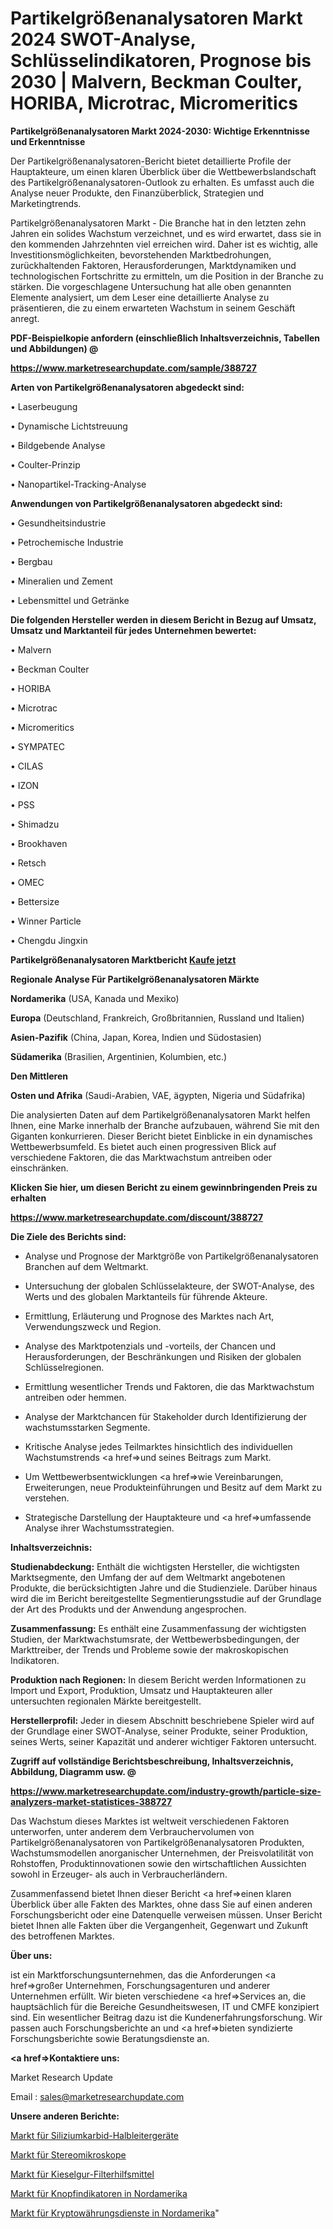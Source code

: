 # Partikelgrößenanalysatoren Markt 2024 SWOT-Analyse, Schlüsselindikatoren, Prognose bis 2030 | Malvern, Beckman Coulter, HORIBA, Microtrac, Micromeritics

<strong>Partikelgrößenanalysatoren Markt 2024-2030: Wichtige Erkenntnisse und Erkenntnisse</strong>

Der Partikelgrößenanalysatoren-Bericht bietet detaillierte Profile der Hauptakteure, um einen klaren Überblick über die Wettbewerbslandschaft des Partikelgrößenanalysatoren-Outlook zu erhalten. Es umfasst auch die Analyse neuer Produkte, den Finanzüberblick, Strategien und Marketingtrends.

Partikelgrößenanalysatoren Markt - Die Branche hat in den letzten zehn Jahren ein solides Wachstum verzeichnet, und es wird erwartet, dass sie in den kommenden Jahrzehnten viel erreichen wird. Daher ist es wichtig, alle Investitionsmöglichkeiten, bevorstehenden Marktbedrohungen, zurückhaltenden Faktoren, Herausforderungen, Marktdynamiken und technologischen Fortschritte zu ermitteln, um die Position in der Branche zu stärken. Die vorgeschlagene Untersuchung hat alle oben genannten Elemente analysiert, um dem Leser eine detaillierte Analyse zu präsentieren, die zu einem erwarteten Wachstum in seinem Geschäft anregt.



<strong><b>PDF-Beispielkopie anfordern (einschließlich Inhaltsverzeichnis, Tabellen und Abbildungen) @ </b></strong>

<strong><a href=https://www.marketresearchupdate.com/sample/388727>

<strong>https://www.marketresearchupdate.com/sample/388727</u></a></strong></strong>



<strong>Arten von Partikelgrößenanalysatoren abgedeckt sind:</strong>

• Laserbeugung

• Dynamische Lichtstreuung

• Bildgebende Analyse

• Coulter-Prinzip

• Nanopartikel-Tracking-Analyse



<strong>Anwendungen von Partikelgrößenanalysatoren abgedeckt sind:</strong>

• Gesundheitsindustrie

• Petrochemische Industrie

• Bergbau

• Mineralien und Zement

• Lebensmittel und Getränke



<strong>Die folgenden Hersteller werden in diesem Bericht in Bezug auf Umsatz, Umsatz und Marktanteil für jedes Unternehmen bewertet:</strong>

• Malvern

• Beckman Coulter

• HORIBA

• Microtrac

• Micromeritics

• SYMPATEC

• CILAS

• IZON

• PSS

• Shimadzu

• Brookhaven

• Retsch

• OMEC

• Bettersize

• Winner Particle

• Chengdu Jingxin



<strong>Partikelgrößenanalysatoren Marktbericht <a href=https://www.marketresearchupdate.com/buynow/388727>Kaufe jetzt</a></strong>



<strong>Regionale Analyse Für Partikelgrößenanalysatoren Märkte</strong>



<strong>Nordamerika</strong> (USA, Kanada und Mexiko)



<strong>Europa</strong> (Deutschland, Frankreich, Großbritannien, Russland und Italien)



<strong>Asien-Pazifik</strong> (China, Japan, Korea, Indien und Südostasien)



<strong>Südamerika</strong> (Brasilien, Argentinien, Kolumbien, etc.)



<strong>Den Mittleren</strong> 

<strong>Osten und Afrika</strong> (Saudi-Arabien, VAE, ägypten, Nigeria und Südafrika)

Die analysierten Daten auf dem Partikelgrößenanalysatoren Markt helfen Ihnen, eine Marke innerhalb der Branche aufzubauen, während Sie mit den Giganten konkurrieren. Dieser Bericht bietet Einblicke in ein dynamisches Wettbewerbsumfeld. Es bietet auch einen progressiven Blick auf verschiedene Faktoren, die das Marktwachstum antreiben oder einschränken.



<strong>Klicken Sie hier, um diesen Bericht zu einem gewinnbringenden Preis zu erhalten
</strong>

<strong><a href=https://www.marketresearchupdate.com/discount/388727>https://www.marketresearchupdate.com/discount/388727</b></u></strong></a>



<strong>Die Ziele des Berichts sind:</strong>

- Analyse und Prognose der Marktgröße von Partikelgrößenanalysatoren Branchen auf dem Weltmarkt.

- Untersuchung der globalen Schlüsselakteure, der SWOT-Analyse, des Werts und des globalen Marktanteils für führende Akteure.

- Ermittlung, Erläuterung und Prognose des Marktes nach Art, Verwendungszweck und Region.

- Analyse des Marktpotenzials und -vorteils, der Chancen und Herausforderungen, der Beschränkungen und Risiken der globalen Schlüsselregionen.

- Ermittlung wesentlicher Trends und Faktoren, die das Marktwachstum antreiben oder hemmen.

- Analyse der Marktchancen für Stakeholder durch Identifizierung der wachstumsstarken Segmente.

- Kritische Analyse jedes Teilmarktes hinsichtlich des individuellen Wachstumstrends <a href=>und</a> seines Beitrags zum Markt.

- Um Wettbewerbsentwicklungen <a href=>wie</a> Vereinbarungen, Erweiterungen, neue Produkteinführungen und Besitz auf dem Markt zu verstehen.

- Strategische Darstellung der Hauptakteure und <a href=>umfas</a>sende Analyse ihrer Wachstumsstrategien.



<strong>Inhaltsverzeichnis:</strong>



<strong>Studienabdeckung:</strong> Enthält die wichtigsten Hersteller, die wichtigsten Marktsegmente, den Umfang der auf dem Weltmarkt angebotenen Produkte, die berücksichtigten Jahre und die Studienziele. Darüber hinaus wird die im Bericht bereitgestellte Segmentierungsstudie auf der Grundlage der Art des Produkts und der Anwendung angesprochen.



<strong>Zusammenfassung:</strong> Es enthält eine Zusammenfassung der wichtigsten Studien, der Marktwachstumsrate, der Wettbewerbsbedingungen, der Markttreiber, der Trends und Probleme sowie der makroskopischen Indikatoren.



<strong>Produktion nach Regionen:</strong> In diesem Bericht werden Informationen zu Import und Export, Produktion, Umsatz und Hauptakteuren aller untersuchten regionalen Märkte bereitgestellt.



<strong>Herstellerprofil:</strong> Jeder in diesem Abschnitt beschriebene Spieler wird auf der Grundlage einer SWOT-Analyse, seiner Produkte, seiner Produktion, seines Werts, seiner Kapazität und anderer wichtiger Faktoren untersucht.



<strong><b>Zugriff auf vollständige Berichtsbeschreibung, Inhaltsverzeichnis, Abbildung, Diagramm usw. @ </b></strong>

<strong><a href=https://www.marketresearchupdate.com/industry-growth/particle-size-analyzers-market-statistices-388727>https://www.marketresearchupdate.com/industry-growth/particle-size-analyzers-market-statistices-388727</a></strong>

Das Wachstum dieses Marktes ist weltweit verschiedenen Faktoren unterworfen, unter anderem dem Verbrauchervolumen von Partikelgrößenanalysatoren von Partikelgrößenanalysatoren Produkten, Wachstumsmodellen anorganischer Unternehmen, der Preisvolatilität von Rohstoffen, Produktinnovationen sowie den wirtschaftlichen Aussichten sowohl in Erzeuger- als auch in Verbraucherländern.

Zusammenfassend bietet Ihnen dieser Bericht <a href=>einen</a> klaren Überblick über alle Fakten des Marktes, ohne dass Sie auf einen anderen Forschungsbericht oder eine Datenquelle verweisen müssen. Unser Bericht bietet Ihnen alle Fakten über die Vergangenheit, Gegenwart und Zukunft des betroffenen Marktes.



<strong>Über uns:</strong>

 ist ein Marktforschungsunternehmen, das die Anforderungen <a href=>großer</a> Unternehmen, Forschungsagenturen und anderer Unternehmen erfüllt. Wir bieten verschiedene <a href=>Services</a> an, die hauptsächlich für die Bereiche Gesundheitswesen, IT und CMFE konzipiert sind. Ein wesentlicher Beitrag dazu ist die Kundenerfahrungsforschung. Wir passen auch Forschungsberichte an und <a href=>bieten</a> syndizierte Forschungsberichte sowie Beratungsdienste an.



<strong><a href=>Kontaktiere uns:</a></strong>

Market Research Update

Email : sales@marketresearchupdate.com



<strong>Unsere anderen Berichte:</strong>

<a href=https://www.linkedin.com/pulse/silicon-carbide-sic-semiconductor-devices-market-1f>Markt für Siliziumkarbid-Halbleitergeräte</a>

<a href=https://www.linkedin.com/pulse/stereo-microscopes-market-report-2023-top-company>Markt für Stereomikroskope</a>

<a href=https://www.linkedin.com/pulse/diatomite-filter-aid-market-outlooks-2023-size>Markt für Kieselgur-Filterhilfsmittel</a>

<a href=https://www.linkedin.com/pulse/north-america-button-indicator-market-overview>Markt für Knopfindikatoren in Nordamerika</a>

<a href=https://www.linkedin.com/pulse/north-america-cryptocurrency-services-market-2023-industry>Markt für Kryptowährungsdienste in Nordamerika</a>"
